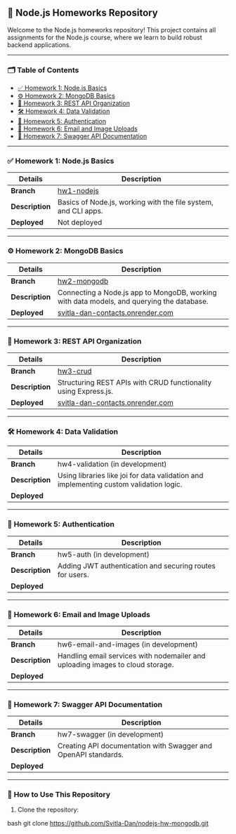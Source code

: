 ## 🏫 **Node.js Homeworks Repository**

Welcome to the Node.js homeworks repository! This project contains all assignments for the Node.js course, where we learn to build robust backend applications.

---

### 🗂 **Table of Contents**

- [✅ Homework 1: Node.js Basics](#homework-1-nodejs-basics)
- [⚙️ Homework 2: MongoDB Basics](#homework-2-mongodb-basics)
- [🔧 Homework 3: REST API Organization](#homework-3-rest-api-organization)
- [🛠 Homework 4: Data Validation](#homework-4-data-validation)
- [🔑 Homework 5: Authentication](#homework-5-authentication)
- [📧 Homework 6: Email and Image Uploads](#homework-6-email-and-image-uploads)
- [📜 Homework 7: Swagger API Documentation](#homework-7-swagger-api-documentation)

---

### ✅ **Homework 1: Node.js Basics**

| **Details**     | **Description**                                                               |
| --------------- | ----------------------------------------------------------------------------- |
| **Branch**      | [hw1-nodejs](https://github.com/Svitla-Dan/nodejs-hw-mongodb/tree/hw1-nodejs) |
| **Description** | Basics of Node.js, working with the file system, and CLI apps.                |
| **Deployed**    | Not deployed                                                                  |

---

### ⚙️ **Homework 2: MongoDB Basics**

| **Details**     | **Description**                                                                           |
| --------------- | ----------------------------------------------------------------------------------------- |
| **Branch**      | [hw2-mongodb](https://github.com/Svitla-Dan/nodejs-hw-mongodb/tree/hw2-mongodb)           |
| **Description** | Connecting a Node.js app to MongoDB, working with data models, and querying the database. |
| **Deployed**    | [svitla-dan-contacts.onrender.com](https://svitla-dan-contacts.onrender.com)              |

---

### 🔧 **Homework 3: REST API Organization**

| **Details**     | **Description**                                                 |
| --------------- | --------------------------------------------------------------- |
| **Branch**      | [hw3-crud](https://github.com/Svitla-Dan/nodejs-hw-mongodb/tree/hw3-crud)            |
| **Description** | Structuring REST APIs with CRUD functionality using Express.js. |
| **Deployed**    | [svitla-dan-contacts.onrender.com](https://svitla-dan-contacts.onrender.com)          |

---

### 🛠 **Homework 4: Data Validation**

| **Details**     | **Description**                                                                        |
| --------------- | -------------------------------------------------------------------------------------- |
| **Branch**      | hw4-validation (in development)                                                        |
| **Description** | Using libraries like joi for data validation and implementing custom validation logic. |
| **Deployed**    |                                                                                        |

---

### 🔑 **Homework 5: Authentication**

| **Details**     | **Description**                                          |
| --------------- | -------------------------------------------------------- |
| **Branch**      | hw5-auth (in development)                                |
| **Description** | Adding JWT authentication and securing routes for users. |
| **Deployed**    |                                                          |

---

### 📧 **Homework 6: Email and Image Uploads**

| **Details**     | **Description**                                                                |
| --------------- | ------------------------------------------------------------------------------ |
| **Branch**      | hw6-email-and-images (in development)                                          |
| **Description** | Handling email services with nodemailer and uploading images to cloud storage. |
| **Deployed**    |                                                                                |

---

### 📜 **Homework 7: Swagger API Documentation**

| **Details**     | **Description**                                                |
| --------------- | -------------------------------------------------------------- |
| **Branch**      | hw7-swagger (in development)                                   |
| **Description** | Creating API documentation with Swagger and OpenAPI standards. |
| **Deployed**    |                                                                |

---

### 📝 **How to Use This Repository**

1. Clone the repository:

bash
git clone https://github.com/Svitla-Dan/nodejs-hw-mongodb.git
